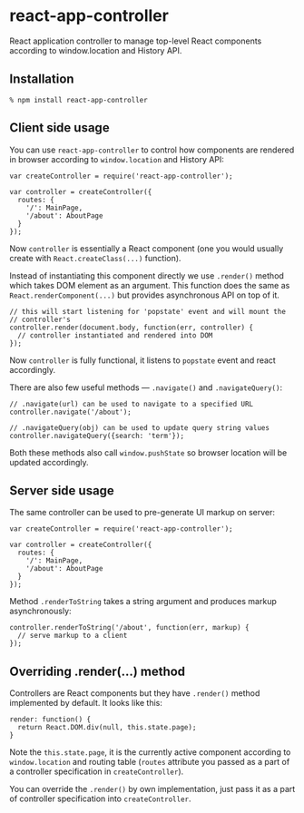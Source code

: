 # react-app-controller

React application controller to manage top-level React components according to
window.location and History API.

## Installation

    % npm install react-app-controller

## Client side usage

You can use `react-app-controller` to control how components are rendered in
browser according to `window.location` and History API:

    var createController = require('react-app-controller');

    var controller = createController({
      routes: {
        '/': MainPage,
        '/about': AboutPage
      }
    });

Now `controller` is essentially a React component (one you would usually create
with `React.createClass(...)` function).

Instead of instantiating this component directly we use `.render()` method which
takes DOM element as an argument. This function does the same as
`React.renderComponent(...)` but provides asynchronous API on top of it.

    // this will start listening for 'popstate' event and will mount the
    // controller's
    controller.render(document.body, function(err, controller) {
      // controller instantiated and rendered into DOM
    });

Now `controller` is fully functional, it listens to `popstate` event and react
accordingly.

There are also few useful methods — `.navigate()` and `.navigateQuery()`:

    // .navigate(url) can be used to navigate to a specified URL
    controller.navigate('/about');

    // .navigateQuery(obj) can be used to update query string values
    controller.navigateQuery({search: 'term'});

Both these methods also call `window.pushState` so browser location will be
updated accordingly.

## Server side usage

The same controller can be used to pre-generate UI markup on server:

    var createController = require('react-app-controller');

    var controller = createController({
      routes: {
        '/': MainPage,
        '/about': AboutPage
      }
    });

Method `.renderToString` takes a string argument and produces markup
asynchronously:

    controller.renderToString('/about', function(err, markup) {
      // serve markup to a client
    });

## Overriding .render(...) method

Controllers are React components but they have `.render()` method
implemented by default. It looks like this:

    render: function() {
      return React.DOM.div(null, this.state.page);
    }

Note the `this.state.page`, it is the currently active component according to
`window.location` and routing table (`routes` attribute you passed as a part of
a controller specification in `createController`).

You can override the `.render()` by own implementation, just pass it as a part
of controller specification into `createController`.
